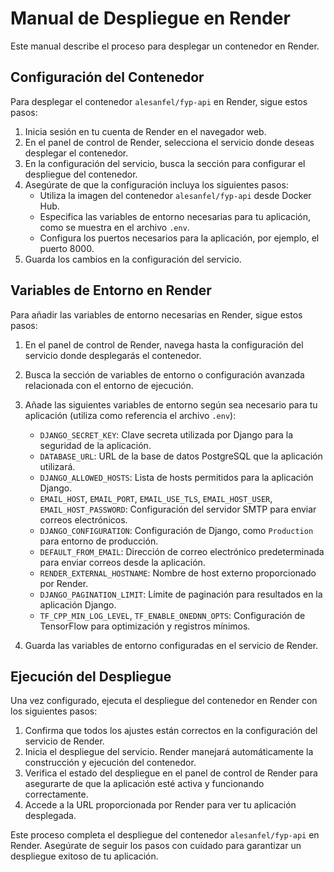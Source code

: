 # Manual de Despliegue en Render

Este manual describe el proceso para desplegar un contenedor en Render.

## Configuración del Contenedor

Para desplegar el contenedor `alesanfel/fyp-api` en Render, sigue estos pasos:

1. Inicia sesión en tu cuenta de Render en el navegador web.
2. En el panel de control de Render, selecciona el servicio donde deseas desplegar el contenedor.
3. En la configuración del servicio, busca la sección para configurar el despliegue del contenedor.
4. Asegúrate de que la configuración incluya los siguientes pasos:
   - Utiliza la imagen del contenedor `alesanfel/fyp-api` desde Docker Hub.
   - Especifica las variables de entorno necesarias para tu aplicación, como se muestra en el archivo `.env`.
   - Configura los puertos necesarios para la aplicación, por ejemplo, el puerto 8000.
5. Guarda los cambios en la configuración del servicio.

## Variables de Entorno en Render

Para añadir las variables de entorno necesarias en Render, sigue estos pasos:

1. En el panel de control de Render, navega hasta la configuración del servicio donde desplegarás el contenedor.
2. Busca la sección de variables de entorno o configuración avanzada relacionada con el entorno de ejecución.
3. Añade las siguientes variables de entorno según sea necesario para tu aplicación (utiliza como referencia el archivo `.env`):

   - `DJANGO_SECRET_KEY`: Clave secreta utilizada por Django para la seguridad de la aplicación.
   - `DATABASE_URL`: URL de la base de datos PostgreSQL que la aplicación utilizará.
   - `DJANGO_ALLOWED_HOSTS`: Lista de hosts permitidos para la aplicación Django.
   - `EMAIL_HOST`, `EMAIL_PORT`, `EMAIL_USE_TLS`, `EMAIL_HOST_USER`, `EMAIL_HOST_PASSWORD`: Configuración del servidor SMTP para enviar correos electrónicos.
   - `DJANGO_CONFIGURATION`: Configuración de Django, como `Production` para entorno de producción.
   - `DEFAULT_FROM_EMAIL`: Dirección de correo electrónico predeterminada para enviar correos desde la aplicación.
   - `RENDER_EXTERNAL_HOSTNAME`: Nombre de host externo proporcionado por Render.
   - `DJANGO_PAGINATION_LIMIT`: Límite de paginación para resultados en la aplicación Django.
   - `TF_CPP_MIN_LOG_LEVEL`, `TF_ENABLE_ONEDNN_OPTS`: Configuración de TensorFlow para optimización y registros mínimos.

4. Guarda las variables de entorno configuradas en el servicio de Render.

## Ejecución del Despliegue

Una vez configurado, ejecuta el despliegue del contenedor en Render con los siguientes pasos:

1. Confirma que todos los ajustes están correctos en la configuración del servicio de Render.
2. Inicia el despliegue del servicio. Render manejará automáticamente la construcción y ejecución del contenedor.
3. Verifica el estado del despliegue en el panel de control de Render para asegurarte de que la aplicación esté activa y funcionando correctamente.
4. Accede a la URL proporcionada por Render para ver tu aplicación desplegada.

Este proceso completa el despliegue del contenedor `alesanfel/fyp-api` en Render. Asegúrate de seguir los pasos con cuidado para garantizar un despliegue exitoso de tu aplicación.

